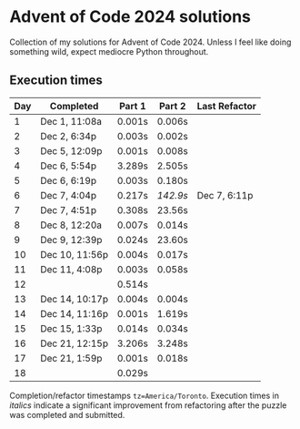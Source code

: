 # Advent of Code 2024 solutions

Collection of my solutions for Advent of Code 2024. Unless I feel like doing something wild, expect mediocre Python throughout.

## Execution times

| Day  | Completed      | Part 1 | Part 2   | Last Refactor |
|------|----------------|--------|----------|------|
| 1    | Dec 1, 11:08a  | 0.001s | 0.006s |  |
| 2    | Dec 2, 6:34p   | 0.003s | 0.002s |  | 
| 3    | Dec 5, 12:09p  | 0.001s | 0.008s |  |
| 4    | Dec 6, 5:54p   | 3.289s | 2.505s |  |
| 5    | Dec 6, 6:19p   | 0.003s | 0.180s |  |
| 6    | Dec 7, 4:04p   | 0.217s | *142.9s* | Dec 7, 6:11p |
| 7    | Dec 7, 4:51p   | 0.308s | 23.56s |  |
| 8    | Dec 8, 12:20a  | 0.007s | 0.014s |  |
| 9    | Dec 9, 12:39p  | 0.024s | 23.60s |  |
| 10   | Dec 10, 11:56p | 0.004s | 0.017s |  |
| 11   | Dec 11, 4:08p  | 0.003s | 0.058s |  |
| 12   |                | 0.514s |        |  |
| 13   | Dec 14, 10:17p | 0.004s | 0.004s |  |
| 14   | Dec 14, 11:16p | 0.001s | 1.619s |  |
| 15   | Dec 15, 1:33p  | 0.014s | 0.034s |  |
| 16   | Dec 21, 12:15p | 3.206s | 3.248s |  |
| 17   | Dec 21, 1:59p  | 0.001s | 0.018s |  |
| 18   |                | 0.029s |        |  |

Completion/refactor timestamps `tz=America/Toronto`. Execution times in *italics* indicate a significant improvement from refactoring after the puzzle was completed and submitted.
